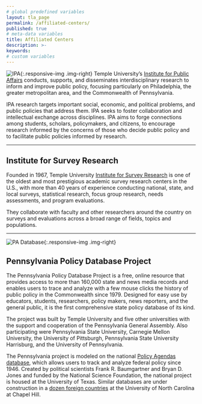 ```yaml
---
# global predefined variables
layout: tla_page
permalink: /affiliated-centers/
published: true
# meta-data variables
title: Affiliated Centers
description: >-
keywords:
# custom variables
---
```

![IPA]({{site.baseurl}}/media/InstPubAffairs_Blk-300x104.jpg){:.responsive-img .img-right}
Temple University’s [Institute for Public Affairs](http://develop.cla.temple.edu/institute-for-public-affairs/) conducts, supports, and disseminates interdisciplinary research to inform and improve public policy, focusing particularly on Philadelphia, the greater metropolitan area, and the Commonwealth of Pennsylvania.

IPA research targets important social, economic, and political problems, and public policies that address them.
IPA seeks to foster collaboration and intellectual exchange across disciplines.
IPA aims to forge connections among students, scholars, policymakers, and citizens, to encourage research informed by the concerns of those who decide public policy and to facilitate public policies informed by research.

___

## Institute for Survey Research
Founded in 1967, Temple University [Institute for Survey Research](https://www.cla.temple.edu/institute-for-survey-research/) is one of the oldest and most prestigious academic survey research centers in the U.S., with more than 40 years of experience conducting national, state, and local surveys, statistical research, focus group research, needs assessments, and program evaluations.

They collaborate with faculty and other researchers around the country on surveys and evaluations across a broad range of fields, topics and populations.

___

![PA Database]({{site.baseurl}}/media/HarrisburgCapitol_000.jpeg){:.responsive-img .img-right}
## Pennsylvania Policy Database Project
The Pennsylvania Policy Database Project is a free, online resource that provides access to more than 160,000 state and news media records and enables users to trace and analyze with a few mouse clicks the history of public policy in the Commonwealth since 1979.  Designed for easy use by educators, students, researchers, policy makers, news reporters, and the general public, it is the first comprehensive state policy database of its kind.

The project was built by Temple University and five other universities with the support and cooperation of the Pennsylvania General Assembly.  Also participating were Pennsylvania State University, Carnegie Mellon University, the University of Pittsburgh, Pennsylvania State University Harrisburg, and the University of Pennsylvania.

The Pennsylvania project is modeled on the national [Policy Agendas database](www.policyagendas.org), which allows users to track and analyze federal policy since 1946.  Created by political scientists Frank R. Baumgartner and Bryan D. Jones and funded by the National Science Foundation, the national project is housed at the University of Texas. Similar databases are under construction in a [dozen foreign countries](www.comparativeagendas.org) at the University of North Carolina at Chapel Hill.
